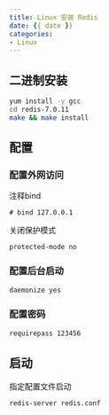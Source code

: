 ```yaml
---
title: Linux 安装 Redis
date: {{ date }}
categories:
- Linux
---
```


## 二进制安装

```bash
yum install -y gcc
cd redis-7.0.11
make && make install
```

## 配置

### 配置外网访问

注释bind

```properties
# bind 127.0.0.1
```

关闭保护模式

```properties
protected-mode no
```

### 配置后台启动

```sh
daemonize yes
```

### 配置密码

```sh
requirepass 123456
```

## 启动

指定配置文件启动

```sh
redis-server redis.conf
```

